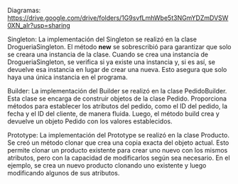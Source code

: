 Diagramas: https://drive.google.com/drive/folders/1G9svfLmhWbe5t3NGmYDZmDVSW0XN_alr?usp=sharing

Singleton: La implementación del Singleton se realizó en la clase DrogueriaSingleton. El método __new__ se sobrescribió para garantizar que solo se creara una instancia de la clase. 
Cuando se crea una instancia de DrogueriaSingleton, se verifica si ya existe una instancia y, si es así, se devuelve esa instancia en lugar de crear una nueva.
Esto asegura que solo haya una única instancia en el programa.

Builder: La implementación del Builder se realizó en la clase PedidoBuilder. Esta clase se encarga de construir objetos de la clase Pedido.
Proporciona métodos para establecer los atributos del pedido, como el ID del pedido, la fecha y el ID del cliente, de manera fluida. 
Luego, el método build crea y devuelve un objeto Pedido con los valores establecidos.

Prototype: La implementación del Prototype se realizó en la clase Producto. Se creó un método clonar que crea una copia exacta del objeto actual. 
Esto permite clonar un producto existente para crear uno nuevo con los mismos atributos, pero con la capacidad de modificarlos según sea necesario. 
En el ejemplo, se crea un nuevo producto clonando uno existente y luego modificando algunos de sus atributos.
